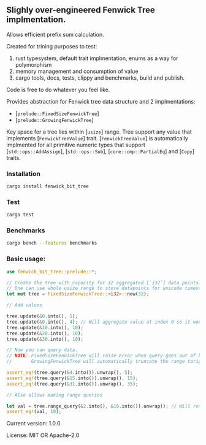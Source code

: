 ## Slighly over-engineered Fenwick Tree implmentation.

Allows efficient prefix sum calculation.

Created for trining purposes to test:

1. rust typesystem, default trait implmentation, enums as a way for polymorphism
2. memory management and consumption of value
3. cargo tools, docs, tests, clippy and benchmarks, build and publish.

Code is free to do whatever you feel like.

Provides abstraction for Fenwick tree data structure and 2 implmentations:
 - [`prelude::FixedSizeFenwickTree`]
 - [`prelude::GrowingFenwickTree`]

Key space for a tree lies within [`usize`] range. Tree support any value that
implements [`FenwickTreeValue`] trait. [`FenwickTreeValue`] is automatically
implmented for all primitive numeric types that support [`std::ops::AddAssign`],
[`std::ops::Sub`], [`core::cmp::PartialEq`] and [`Copy`] traits.

### Installation

```bash
cargo install fenwick_bit_tree
```

### Test

```bash
cargo test
```

### Benchmarks

```bash
cargo bench --features benchmarks
```

### Basic usage:

```rust
use fenwick_bit_tree::prelude::*;

// Create the tree with capacity for 32 aggregated [`i32`] data points.
// One can use whole usize range to store datapoints for unicode timestamps
let mut tree = FixedSizeFenwickTree::<i32>::new(32);

// Add values

tree.update(&0.into(), 1);
tree.update(&0.into(), 4); // Will aggregate value at index 0 so it would be 5
tree.update(&10.into(), 10);
tree.update(&20.into(), 10);
tree.update(&30.into(), 10);

// Now you can query data.
// NOTE: FixedSizeFenwickTree will raise error when query goes out of bounds.
//       GrowingFenwickTree will automatically truncate the range torightmost index.

assert_eq!(tree.query(&4.into()).unwrap(), 5);
assert_eq!(tree.query(&15.into()).unwrap(), 15);
assert_eq!(tree.query(&31.into()).unwrap(), 35);

// Also allows making range queries

let val = tree.range_query(&2.into(), &16.into()).unwrap(); // Will return aggregated sum of all values between those keys.
assert_eq!(val, 10);
```

Current version: 1.0.0

License: MIT OR Apache-2.0
